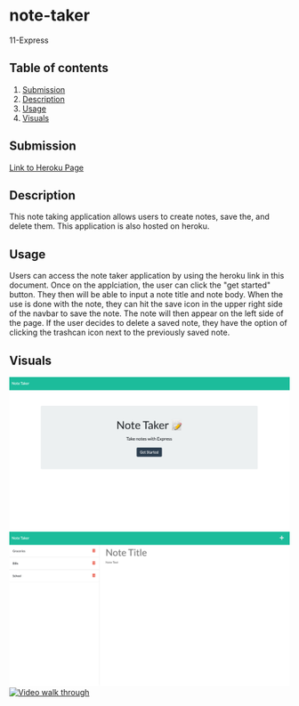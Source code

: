 # note-taker
11-Express

  ## Table of contents
  1. [Submission](#submission)
  2. [Description](#description)
  3. [Usage](#usage)
  4. [Visuals](#visuals)

  ## Submission
  [Link to Heroku Page](https://rocky-temple-71623.herokuapp.com/ "Heroku App")

  ## Description
  This note taking application allows users to create notes, save the, and delete them. This application is also hosted on heroku. 
 
  ## Usage
  Users can access the note taker application by using the heroku link in this document. Once on the applciation, the user can click the "get started" button. They then will be able to input a note title and note body. When the use is done with the note, they can hit the save icon in the upper right side of the navbar to save the note. The note will then appear on the left side of the page. If the user decides to delete a saved note, they have the option of clicking the trashcan icon next to the previously saved note. 

  ## Visuals

 ![Alt text](./Note-Taker%20main.png)
 ![Alt text](./Note-Taker.png)
 [![Video walk through]({image-url})]({https://user-images.githubusercontent.com/109112965/191390854-28fb0f6d-0931-4ef5-8d25-af0676e52281.webm})
 